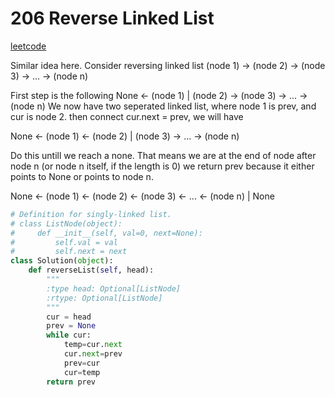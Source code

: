 
# 206 Reverse Linked List
[leetcode](https://leetcode.com/problems/reverse-linked-list/description/)

Similar idea here. Consider reversing linked list
(node 1) -> (node 2) -> (node 3) -> ... -> (node n)

First step is the following
None <- (node 1) | (node 2) -> (node 3) -> ... -> (node n)
We now have two seperated linked list, where node 1 is prev, and cur is node 2. then connect cur.next = prev, we will have

None <- (node 1) <- (node 2) | (node 3) -> ... -> (node n)

Do this untill we reach a none. That means we are at the end of node after node n (or node n itself, if the length is 0)
we return prev because it either points to None or points to node n.

None <- (node 1) <- (node 2) <- (node 3) <- ... <- (node n) | None

```python
# Definition for singly-linked list.
# class ListNode(object):
#     def __init__(self, val=0, next=None):
#         self.val = val
#         self.next = next
class Solution(object):
    def reverseList(self, head):
        """
        :type head: Optional[ListNode]
        :rtype: Optional[ListNode]
        """
        cur = head
        prev = None
        while cur:
            temp=cur.next
            cur.next=prev
            prev=cur
            cur=temp
        return prev
```
        

